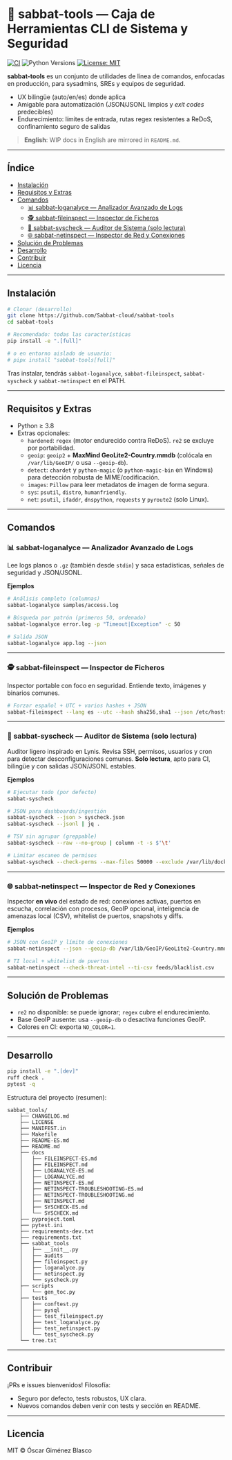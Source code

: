 # 🧰 sabbat-tools — Caja de Herramientas CLI de Sistema y Seguridad

[![CI](https://github.com/Sabbat-cloud/sabbat-tools/actions/workflows/ci-lean.yml/badge.svg)](https://github.com/Sabbat-cloud/sabbat-tools/actions/workflows/ci-lean.yml)
![Python Versions](https://img.shields.io/badge/python-3.8--3.12-informational)
[![License: MIT](https://img.shields.io/badge/License-MIT-green.svg)](#licencia)

**sabbat-tools** es un conjunto de utilidades de línea de comandos, enfocadas en producción, para sysadmins, SREs y equipos de seguridad.

- UX bilingüe (auto/en/es) donde aplica
- Amigable para automatización (JSON/JSONL limpios y *exit codes* predecibles)
- Endurecimiento: límites de entrada, rutas regex resistentes a ReDoS, confinamiento seguro de salidas

> **English**: WIP docs in English are mirrored in `README.md`.

---

## Índice
- [Instalación](#instalación)
- [Requisitos y Extras](#requisitos-y-extras)
- [Comandos](#comandos)
  - [📊 sabbat-loganalyce — Analizador Avanzado de Logs](#-sabbat-loganalyce--analizador-avanzado-de-logs)
  - [🕵️ sabbat-fileinspect — Inspector de Ficheros](#-sabbat-fileinspect--inspector-de-ficheros)
  - [🔧 sabbat-syscheck — Auditor de Sistema (solo lectura)](#-sabbat-syscheck--auditor-de-sistema-solo-lectura)
  - [🌐 sabbat-netinspect — Inspector de Red y Conexiones](#-sabbat-netinspect--inspector-de-red-y-conexiones)
- [Solución de Problemas](#solución-de-problemas)
- [Desarrollo](#desarrollo)
- [Contribuir](#contribuir)
- [Licencia](#licencia)

---

## Instalación

```bash
# Clonar (desarrollo)
git clone https://github.com/Sabbat-cloud/sabbat-tools
cd sabbat-tools

# Recomendado: todas las características
pip install -e ".[full]"

# o en entorno aislado de usuario:
# pipx install "sabbat-tools[full]"
```

Tras instalar, tendrás `sabbat-loganalyce`, `sabbat-fileinspect`, `sabbat-syscheck` y `sabbat-netinspect` en el PATH.

---

## Requisitos y Extras

* Python ≥ 3.8
* Extras opcionales:
  * `hardened`: `regex` (motor endurecido contra ReDoS). `re2` se excluye por portabilidad.
  * `geoip`: `geoip2` + **MaxMind GeoLite2-Country.mmdb** (colócala en `/var/lib/GeoIP/` o usa `--geoip-db`).
  * `detect`: `chardet` y `python-magic` (o `python-magic-bin` en Windows) para detección robusta de MIME/codificación.
  * `images`: `Pillow` para leer metadatos de imagen de forma segura.
  * `sys`: `psutil`, `distro`, `humanfriendly`.
  * `net`: `psutil`, `ifaddr`, `dnspython`, `requests` y `pyroute2` (solo Linux).

---

## Comandos

### 📊 sabbat-loganalyce — Analizador Avanzado de Logs
Lee logs planos o `.gz` (también desde `stdin`) y saca estadísticas, señales de seguridad y JSON/JSONL.

**Ejemplos**
```bash
# Análisis completo (columnas)
sabbat-loganalyce samples/access.log

# Búsqueda por patrón (primeros 50, ordenado)
sabbat-loganalyce error.log -p "Timeout|Exception" -c 50

# Salida JSON
sabbat-loganalyce app.log --json
```

---

### 🕵️ sabbat-fileinspect — Inspector de Ficheros
Inspector portable con foco en seguridad. Entiende texto, imágenes y binarios comunes.

```bash
# Forzar español + UTC + varios hashes + JSON
sabbat-fileinspect --lang es --utc --hash sha256,sha1 --json /etc/hosts
```

---

### 🔧 sabbat-syscheck — Auditor de Sistema (solo lectura)
Auditor ligero inspirado en Lynis. Revisa SSH, permisos, usuarios y cron para detectar desconfiguraciones comunes. **Solo lectura**, apto para CI, bilingüe y con salidas JSON/JSONL estables.

**Ejemplos**
```bash
# Ejecutar todo (por defecto)
sabbat-syscheck

# JSON para dashboards/ingestión
sabbat-syscheck --json > syscheck.json
sabbat-syscheck --jsonl | jq .

# TSV sin agrupar (greppable)
sabbat-syscheck --raw --no-group | column -t -s $'\t'

# Limitar escaneo de permisos
sabbat-syscheck --check-perms --max-files 50000 --exclude /var/lib/docker /snap
```

---

### 🌐 sabbat-netinspect — Inspector de Red y Conexiones
Inspector **en vivo** del estado de red: conexiones activas, puertos en escucha, correlación con procesos, GeoIP opcional, inteligencia de amenazas local (CSV), whitelist de puertos, snapshots y diffs.

**Ejemplos**
```bash
# JSON con GeoIP y límite de conexiones
sabbat-netinspect --json --geoip-db /var/lib/GeoIP/GeoLite2-Country.mmdb --max-conns 500

# TI local + whitelist de puertos
sabbat-netinspect --check-threat-intel --ti-csv feeds/blacklist.csv                       --check-ports --whitelist /etc/allowed_ports.conf
```

---

## Solución de Problemas
- `re2` no disponible: se puede ignorar; `regex` cubre el endurecimiento.
- Base GeoIP ausente: usa `--geoip-db` o desactiva funciones GeoIP.
- Colores en CI: exporta `NO_COLOR=1`.

---

## Desarrollo

```bash
pip install -e ".[dev]"
ruff check .
pytest -q
```

Estructura del proyecto (resumen):
```
sabbat_tools/
    ├── CHANGELOG.md
    ├── LICENSE
    ├── MANIFEST.in
    ├── Makefile
    ├── README-ES.md
    ├── README.md
    ├── docs
    │   ├── FILEINSPECT-ES.md
    │   ├── FILEINSPECT.md
    │   ├── LOGANALYCE-ES.md
    │   ├── LOGANALYCE.md
    │   ├── NETINSPECT-ES.md
    │   ├── NETINSPECT-TROUBLESHOOTING-ES.md
    │   ├── NETINSPECT-TROUBLESHOOTING.md
    │   ├── NETINSPECT.md
    │   ├── SYSCHECK-ES.md
    │   └── SYSCHECK.md
    ├── pyproject.toml
    ├── pytest.ini
    ├── requirements-dev.txt
    ├── requirements.txt
    ├── sabbat_tools
    │   ├── __init__.py
    │   ├── audits
    │   ├── fileinspect.py
    │   ├── loganalyce.py
    │   ├── netinspect.py
    │   └── syscheck.py
    ├── scripts
    │   └── gen_toc.py
    ├── tests
    │   ├── conftest.py
    │   ├── pysql
    │   ├── test_fileinspect.py
    │   ├── test_loganalyce.py
    │   ├── test_netinspect.py
    │   └── test_syscheck.py
    └── tree.txt
```

---

## Contribuir
¡PRs e issues bienvenidos! Filosofía:
- Seguro por defecto, tests robustos, UX clara.
- Nuevos comandos deben venir con tests y sección en README.

---

## Licencia
MIT © Óscar Giménez Blasco
